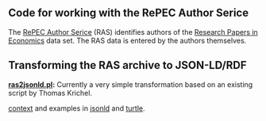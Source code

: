 Code for working with the RePEC Author Serice
---------------------------------------------

The [RePEC Author Serice](https://authors.repec.org/) (RAS) identifies authors
of the [Research Papers in Economics](http://repec.org/) data set. The RAS data
is entered by the authors themselves.

## Transforming the RAS archive to JSON-LD/RDF

**[ras2jsonld.pl](bin/ras2jsonld.pl):** Currently a very simple transformation
based on an existing script by Thomas Krichel. 

[context](etc/ras_context.jsonld) and examples in
[jsonld](var/pers_examples/example1/rdf/example1.jsonld) and
[turtle](var/pers_examples/example1/rdf/example1.ttl).

